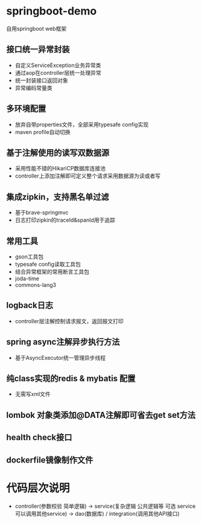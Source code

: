 # springboot-demo
自用springboot web框架

## 接口统一异常封装
+ 自定义ServiceException业务异常类
+ 通过aop在controller层统一处理异常
+ 统一封装接口返回对象
+ 异常编码常量类

## 多环境配置
+ 放弃自带properties文件，全部采用typesafe config实现
+ maven profile自动切换

## 基于注解使用的读写双数据源
+ 采用性能不错的HikariCP数据库连接池
+ controller上添加注解即可定义整个请求采用数据源为读或者写

## 集成zipkin，支持黑名单过滤
+ 基于brave-springmvc
+ 日志打印zipkin的traceId&spanId用于追踪

## 常用工具
+ gson工具包
+ typesafe config读取工具包
+ 结合异常框架的常用断言工具包
+ joda-time
+ commons-lang3

## logback日志
+ controller层注解控制请求报文，返回报文打印

## spring async注解异步执行方法
+ 基于AsyncExecutor统一管理异步线程

## 纯class实现的redis & mybatis 配置
+ 无需写xml文件

## lombok 对象类添加@DATA注解即可省去get set方法

## health check接口

## dockerfile镜像制作文件

# 代码层次说明
+ controller(参数校验 简单逻辑) -> service(复杂逻辑 公共逻辑等 可选 service可以调用其他service) -> dao(数据库) / integration(调用其他API接口)
